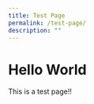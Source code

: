 ```yaml
---
title: Test Page
permalink: /test-page/
description: ""
---
```

# Hello World

This is a test page!!